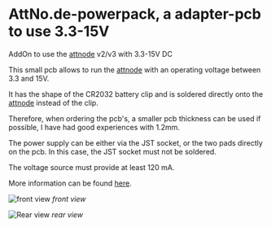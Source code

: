 # AttNo.de-powerpack, a adapter-pcb to use 3.3-15V
 AddOn to use the [attnode](https://attno.de) v2/v3 with 3.3-15V DC

This small pcb allows to run the [attnode](https://attno.de) with an operating voltage between 3.3 and 15V.

It has the shape of the CR2032 battery clip and is soldered directly onto the [attnode](https://attno.de) instead of the clip.

Therefore, when ordering the pcb's, a smaller pcb thickness can be used if possible, I have had good experiences with 1.2mm.

The power supply can be either via the JST socket, or the two pads directly on the pcb. In this case, the JST socket must not be soldered.

The voltage source must provide at least 120 mA.

More information can be found [here](https://www.attno.de/blog/2021-01-08).

![front view](https://github.com/theArcher73/powerpack/blob/main/kicad-project/img/board_front.png) *front view*

![Rear view](https://github.com/theArcher73/powerpack/blob/main/kicad-project/img/board_rear.png) *rear view*
